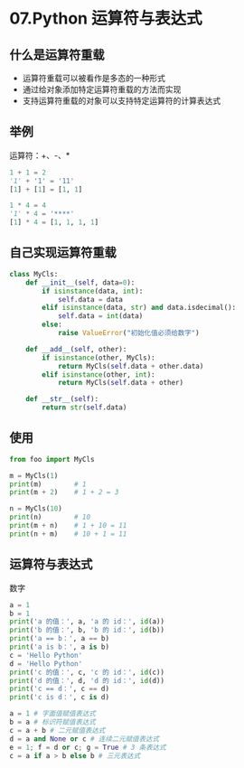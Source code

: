 # 07.Python 运算符与表达式

## 什么是运算符重载

- 运算符重载可以被看作是多态的一种形式
- 通过给对象添加特定运算符重载的方法而实现
- 支持运算符重载的对象可以支持特定运算符的计算表达式

## 举例

运算符：+、-、\*

```python
1 + 1 = 2
'1' + '1' = '11'
[1] + [1] = [1, 1]

1 * 4 = 4
'1' * 4 = '****'
[1] * 4 = [1, 1, 1, 1]
```

## 自己实现运算符重载

```python
class MyCls:
    def __init__(self, data=0):
        if isinstance(data, int):
            self.data = data
        elif isinstance(data, str) and data.isdecimal():
            self.data = int(data)
        else:
            raise ValueError("初始化值必须给数字")

    def __add__(self, other):
        if isinstance(other, MyCls):
            return MyCls(self.data + other.data)
        elif isinstance(other, int):
            return MyCls(self.data + other)

    def __str__(self):
        return str(self.data)
```

## 使用

```python
from foo import MyCls

m = MyCls(1)
print(m)        # 1
print(m + 2)    # 1 + 2 = 3

n = MyCls(10)
print(n)        # 10
print(m + n)    # 1 + 10 = 11
print(n + m)    # 10 + 1 = 11
```

## 运算符与表达式

数字

```python
a = 1
b = 1
print('a 的值：', a, 'a 的 id：', id(a))
print('b 的值：', b, 'b 的 id：', id(b))
print('a == b：', a == b)
print('a is b：', a is b)
c = 'Hello Python'
d = 'Hello Python'
print('c 的值：', c, 'c 的 id：', id(c))
print('d 的值：', d, 'd 的 id：', id(d))
print('c == d：', c == d)
print('c is d：', c is d)
```

```python
a = 1 # 字面值赋值表达式
b = a # 标识符赋值表达式
c = a + b # 二元赋值表达式
d = a and None or c # 连续二元赋值表达式
e = 1; f = d or c; g = True # 3 条表达式
c = a if a > b else b # 三元表达式
```

